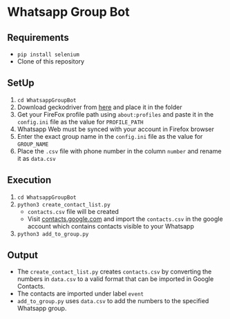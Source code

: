 # Whatsapp Group Bot


## Requirements
- `pip install selenium`
- Clone of this repository

## SetUp

1. `cd WhatsappGroupBot`
2. Download geckodriver from [here](https://github.com/mozilla/geckodriver/releases) and place it in the folder
3. Get your FireFox profile path using `about:profiles` and paste it in the `config.ini` file as the value for `PROFILE_PATH`
4. Whatsapp Web must be synced with your account in Firefox browser
5. Enter the exact group name in the `config.ini` file as the value for `GROUP_NAME`
6. Place the `.csv` file with phone number in the column `number` and rename it as `data.csv`

## Execution
1. `cd WhatsappGroupBot`
2. `python3 create_contact_list.py`
   -  `contacts.csv` file will be created
   -  Visit [contacts.google.com](https://contacts.google.com/) and import the `contacts.csv` in the google account which contains contacts visible to your Whatsapp 
3. `python3 add_to_group.py`


## Output
- The `create_contact_list.py` creates `contacts.csv` by converting the numbers in `data.csv` to a valid format that can be imported in Google Contacts.
- The contacts are imported under label `event` 
- `add_to_group.py` uses `data.csv` to add the numbers to the specified Whatsapp group.



